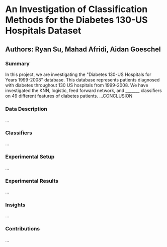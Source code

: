 # An Investigation of Classification Methods for the Diabetes 130-US Hospitals Dataset
## Authors: Ryan Su, Mahad Afridi, Aidan Goeschel

### Summary
In this project, we are investigating the "Diabetes 130-US Hospitals for Years 1999-2008" database. This database represents patients diagnosed with diabetes throughout 130 US hospitals from 1999-2008. We have investigated the KNN, logistic, feed forward network, and _______ classifiers on 49 different features of diabetes patients.
...CONCLUSION

### Data Description
...

### Classifiers
...

### Experimental Setup
...

### Experimental Results
...

### Insights
...

### Contributions
...